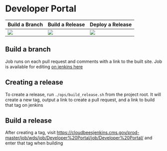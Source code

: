# Developer Portal

| Build a Branch | Build a Release | Deploy a Release |
|----------------|-----------------|------------------|
|![](http://cloudbeesjenkins.cms.gov/prod-master/buildStatus/icon?job=wds/Developer%20Portal/build-a-branch) | ![](http://cloudbeesjenkins.cms.gov/prod-master/buildStatus/icon?job=wds/Developer%20Portal/Developer%20Portal) | ![](http://cloudbeesjenkins.cms.gov/prod-master/buildStatus/icon?job=wds/Developer%20Portal/Deploy) |

## Build a branch

Job runs on each pull request and comments with a link to the built site.
Job is available for editing [on jenkins here](https://cloudbeesjenkins.cms.gov/prod-master/job/wds/job/Developer%20Portal/job/build-a-branch/)

## Creating a release

To create a release, run `./ops/build_release.sh` from the project root. It will create a new tag, output a link to create a pull request, and a link to build that tag on jenkins

## Build a release

After creating a tag, visit https://cloudbeesjenkins.cms.gov/prod-master/job/wds/job/Developer%20Portal/job/Developer%20Portal/ and enter that tag when building


